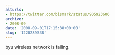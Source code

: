 ```yaml
---
alturls:
- https://twitter.com/bismark/status/905923606
archive:
- 2008-09
date: '2008-09-01T17:15:38+00:00'
slug: '1220289338'
---
```


byu wireless network is failing.

